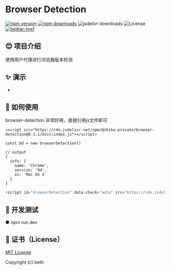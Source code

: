 # Browser Detection
[![npm version][npm-version-src]][npm-version-href]
[![npm downloads][npm-downloads-src]][npm-downloads-href]
![jsdelivr downloads][jsdelivr-downloads-href]
![License][license-href]
[![twitter-href][twitter-href]](https://twitter.com/qiuge227)

## 😊 项目介绍
使用用户代理进行浏览器版本检测

## ✨ 演示
* [browser]: https://beth-zhang.github.io/browser-detection/example/mvp.html

## 📖 如何使用
browser-detection 非常好用，直接引用js文件即可

```
<script src="https://cdn.jsdelivr.net/npm/@zhike-private/browser-detection@0.1.1/dist/index.js"></script>

const bd = new browserDetection()

// output
{
  info: {
    name: 'Chrome',
    version: '94',
    os: 'Mac OS X
  }
}
```

```javascript
<script id="drowserDetection" data-check="auto" src="https://cdn.jsdelivr.net/npm/@zhike-private/browser-detection@0.1.3/dist/index.js"></script>
```

## 🧰 开发测试
● npm run dev

## 📄 证书（License）
[MIT License](./LICENSE)

Copyright (c) beth

<!-- Badges -->
[npm-version-src]: https://img.shields.io/npm/v/@zhike-private/browser-detection
[npm-version-href]: https://npmjs.com/package/@zhike-private/browser-detection
[npm-downloads-src]: https://img.shields.io/npm/dw/@zhike-private/browser-detection
[npm-downloads-href]: https://npmjs.com/package/@zhike-private/browser-detection
[license-src]: https://img.cxy227.io/npm/l/@zhike-private/browser-detection.svg
[license-href]: https://img.shields.io/badge/license-MIT-green
[jsdelivr-downloads-href]: https://img.shields.io/jsdelivr/gh/hy/cxy227/browser-detection
[twitter-href]: https://img.shields.io/twitter/url?label=qiuge227&style=social&url=https%3A%2F%2Ftwitter.com%2Fqiuge227